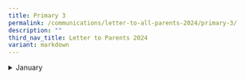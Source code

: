 ```yaml
---
title: Primary 3
permalink: /communications/letter-to-all-parents-2024/primary-3/
description: ""
third_nav_title: Letter to Parents 2024
variant: markdown
---
```

<details>
  <summary>January</summary>
</details>